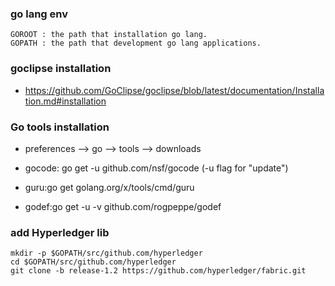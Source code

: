 ### go lang env
```
GOROOT : the path that installation go lang.
GOPATH : the path that development go lang applications.
```

### goclipse installation

- https://github.com/GoClipse/goclipse/blob/latest/documentation/Installation.md#installation

### Go tools installation
- preferences --> go --> tools --> downloads

- gocode: go get -u github.com/nsf/gocode (-u flag for "update")
- guru:go get   golang.org/x/tools/cmd/guru
- godef:go get -u -v github.com/rogpeppe/godef


### add Hyperledger lib 
```
mkdir -p $GOPATH/src/github.com/hyperledger
cd $GOPATH/src/github.com/hyperledger
git clone -b release-1.2 https://github.com/hyperledger/fabric.git
```
